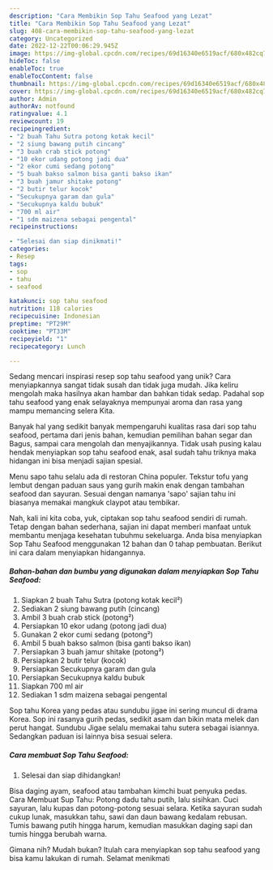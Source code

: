 ```yaml
---
description: "Cara Membikin Sop Tahu Seafood yang Lezat"
title: "Cara Membikin Sop Tahu Seafood yang Lezat"
slug: 408-cara-membikin-sop-tahu-seafood-yang-lezat
category: Uncategorized
date: 2022-12-22T00:06:29.945Z
image: https://img-global.cpcdn.com/recipes/69d16340e6519acf/680x482cq70/sop-tahu-seafood-foto-resep-utama.jpg
hideToc: false
enableToc: true
enableTocContent: false
thumbnail: https://img-global.cpcdn.com/recipes/69d16340e6519acf/680x482cq70/sop-tahu-seafood-foto-resep-utama.jpg
cover: https://img-global.cpcdn.com/recipes/69d16340e6519acf/680x482cq70/sop-tahu-seafood-foto-resep-utama.jpg
author: Admin
authorAv: notfound
ratingvalue: 4.1
reviewcount: 19
recipeingredient:
- "2 buah Tahu Sutra potong kotak kecil"
- "2 siung bawang putih cincang"
- "3 buah crab stick potong"
- "10 ekor udang potong jadi dua"
- "2 ekor cumi sedang potong"
- "5 buah bakso salmon bisa ganti bakso ikan"
- "3 buah jamur shitake potong"
- "2 butir telur kocok"
- "Secukupnya garam dan gula"
- "Secukupnya kaldu bubuk"
- "700 ml air"
- "1 sdm maizena sebagai pengental"
recipeinstructions:

- "Selesai dan siap dinikmati!"
categories:
- Resep
tags:
- sop
- tahu
- seafood

katakunci: sop tahu seafood 
nutrition: 118 calories
recipecuisine: Indonesian
preptime: "PT29M"
cooktime: "PT33M"
recipeyield: "1"
recipecategory: Lunch

---
```





Sedang mencari inspirasi resep sop tahu seafood yang unik? Cara menyiapkannya sangat tidak susah dan tidak juga mudah. Jika keliru mengolah maka hasilnya akan hambar dan bahkan tidak sedap. Padahal sop tahu seafood yang enak selayaknya mempunyai aroma dan rasa yang mampu memancing selera Kita.





Banyak hal yang sedikit banyak mempengaruhi kualitas rasa dari sop tahu seafood, pertama dari jenis bahan, kemudian pemilihan bahan segar dan Bagus, sampai cara mengolah dan menyajikannya. Tidak usah pusing kalau hendak menyiapkan sop tahu seafood enak,      asal sudah tahu triknya maka hidangan ini bisa menjadi sajian spesial.














Menu sapo tahu selalu ada di restoran China populer. Tekstur tofu yang lembut dengan paduan saus yang gurih makin enak dengan tambahan seafood dan sayuran. Sesuai dengan namanya &#39;sapo&#39; sajian tahu ini biasanya memakai mangkuk claypot atau tembikar.






Nah, kali ini kita coba, yuk, ciptakan sop tahu seafood sendiri di rumah. Tetap dengan bahan sederhana, sajian ini dapat memberi manfaat untuk membantu menjaga kesehatan tubuhmu sekeluarga. Anda bisa menyiapkan Sop Tahu Seafood menggunakan 12 bahan dan 0 tahap pembuatan. Berikut ini cara dalam menyiapkan hidangannya.

<!--inarticleads1-->

##### Bahan-bahan dan bumbu yang digunakan dalam menyiapkan Sop Tahu Seafood:

1. Siapkan 2 buah Tahu Sutra (potong kotak kecil²)
1. Sediakan 2 siung bawang putih (cincang)
1. Ambil 3 buah crab stick (potong²)
1. Persiapkan 10 ekor udang (potong jadi dua)
1. Gunakan 2 ekor cumi sedang (potong²)
1. Ambil 5 buah bakso salmon (bisa ganti bakso ikan)
1. Persiapkan 3 buah jamur shitake (potong²)
1. Persiapkan 2 butir telur (kocok)
1. Persiapkan Secukupnya garam dan gula
1. Persiapkan Secukupnya kaldu bubuk
1. Siapkan 700 ml air
1. Sediakan 1 sdm maizena sebagai pengental


Sop tahu Korea yang pedas atau sundubu jigae ini sering muncul di drama Korea. Sop ini rasanya gurih pedas, sedikit asam dan bikin mata melek dan perut hangat. Sundubu Jigae selalu memakai tahu sutera sebagai isiannya. Sedangkan paduan isi lainnya bisa sesuai selera. 

<!--inarticleads2-->

##### Cara membuat Sop Tahu Seafood:


1. Selesai dan siap dihidangkan!

Bisa daging ayam, seafood atau tambahan kimchi buat penyuka pedas. Cara Membuat Sup Tahu: Potong dadu tahu putih, lalu sisihkan. Cuci sayuran, lalu kupas dan potong-potong sesuai selara. Ketika sayuran sudah cukup lunak, masukkan tahu, sawi dan daun bawang kedalam rebusan. Tumis bawang putih hingga harum, kemudian masukkan daging sapi dan tumis hingga berubah warna. 

Gimana nih? Mudah bukan? Itulah cara menyiapkan sop tahu seafood yang bisa kamu lakukan di rumah. Selamat menikmati
